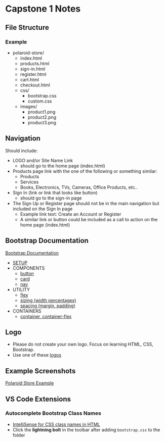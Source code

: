 # Capstone 1 Notes

## File Structure

### Example

- polaroid-store/
  - index.html
  - products.html
  - sign-in.html
  - register.html
  - cart.html
  - checkout.html
  - css/
    - bootstrap.css
    - custom.css
  - images/
    - product1.png
    - product2.png
    - product3.png

## Navigation

Should include:

- LOGO and/or Site Name Link
  - should go to the home page (index.html)
- Products page link with the one of the following or something similar:
  - Products
  - Services
  - Books, Electronics, TVs, Cameras, Office Products, etc..
- Sign In (link or link that looks like button)
  - should go to the sign-in page
- The Sign Up or Register page should not be in the main navigation but included on the Sign In page
  - Example link text: Create an Account or Register
  - A similar link or button could be included as a call to action on the home page (index.html)

## Bootstrap Documentation

[Bootstrap Documentation](https://getbootstrap.com/docs/5.3/getting-started/introduction/)

- [SETUP](https://codewithcraig.netlify.app/exercises/3-16-bootstrap-examples-setup/)    
- COMPONENTS
  - [button](https://getbootstrap.com/docs/5.3/components/buttons/)
  - [card](https://getbootstrap.com/docs/5.3/components/card/)
  - [nav](https://getbootstrap.com/docs/5.3/components/navs-tabs/)
- UTILITY
  - [flex](https://getbootstrap.com/docs/5.3/utilities/flex/)
  - [sizing (width percentages)](https://getbootstrap.com/docs/5.3/utilities/sizing/)
  - [spacing (margin, padding)](https://getbootstrap.com/docs/5.3/utilities/spacing/)
- CONTAINERS
  - [container, container-flex](https://getbootstrap.com/docs/5.3/layout/containers/)

## Logo

- Please do not create your own logo. Focus on learning HTML, CSS, Bootstrap.
- Use one of these [logos](https://logoipsum.com/category/logogram)

## Example Screenshots

[Polaroid Store Example](https://www.figma.com/design/WaV9X8EvVUtMsstdUqUD29/polaroid-store?node-id=0-1&t=uYQJP43C491M9oz4-1)


## VS Code Extensions

### Autocomplete Bootstrap Class Names

- [IntelliSense for CSS class names in HTML](https://marketplace.visualstudio.com/items?itemName=Zignd.html-css-class-completion)
- Click the **lightning bolt** in the toolbar after adding `bootstrap.css` to the folder

